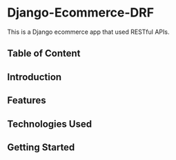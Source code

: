 # Django-Ecommerce-DRF
This is a Django ecommerce app that used RESTful APIs. 
## Table of Content

## Introduction

## Features

## Technologies Used

## Getting Started
